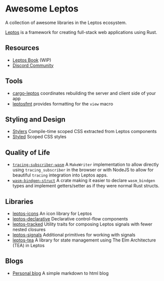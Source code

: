 # Awesome Leptos
A collection of awesome libraries in the Leptos ecosystem.

[Leptos](https://github.com/leptos-rs/leptos) is a framework for creating full-stack web applications using Rust.

## Resources
- [Leptos Book](https://github.com/leptos-rs/leptos/tree/main/docs/book) (WIP)
- [Discord Community](https://discord.gg/YdRAhS7eQB)

## Tools
- [cargo-leptos](https://github.com/leptos-rs/cargo-leptos) coordinates rebuilding the server and client side of your app
- [leptosfmt](https://github.com/bram209/leptosfmt) provides formatting for the `view` macro

## Styling and Design
- [Stylers](https://github.com/abishekatp/stylers) Compile-time scoped CSS extracted from Leptos components
- [Styled](https://github.com/eboody/styled) Scoped CSS styles

## Quality of Life 
- [`tracing-subscriber-wasm`](https://crates.io/crates/tracing-subscriber-wasm) A `MakeWriter` implementation to allow directly using `tracing_subscriber` in the browser or with NodeJS to allow for beautiful `tracing` integration into Leptos apps.
- [`wasm-bindgen-struct`](https://crates.io/crates/wasm-bindgen-struct) A crate making it easier to declare `wasm_bindgen` types and implement getters/setter as if they were normal Rust structs.

## Libraries
- [leptos-icons](https://github.com/Carlosted/leptos-icons) An icon library for Leptos
- [leptos-declarative](https://github.com/jquesada2016/leptos-declarative) Declarative control-flow components
- [leptos-tracked](https://docs.rs/leptos-tracked/latest/leptos_tracked/) Utility traits for composing Leptos signals with fewer nested closures
- [leptos-signals](https://github.com/akesson/leptos-signals) Additional primitives for working with signals
- [leptos-tea](https://github.com/jquesada2016/leptos-tea) A library for state management using The Elm Architecture (TEA) in Leptos

## Blogs
- [Personal blog](https://github.com/LeVuMinhHuy/blog) A simple markdown to html blog
